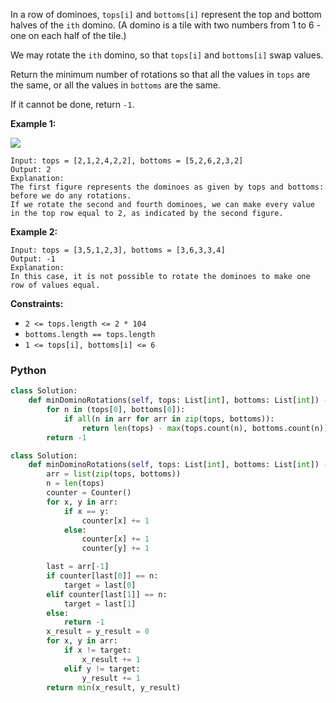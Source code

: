 In a row of dominoes,  `tops[i]`  and  `bottoms[i]`  represent the top and bottom halves of the  `ith`  domino. (A domino is a tile with two numbers from 1 to 6 - one on each half of the tile.)

We may rotate the  `ith`  domino, so that  `tops[i]`  and  `bottoms[i]`  swap values.

Return the minimum number of rotations so that all the values in  `tops`  are the same, or all the values in  `bottoms`  are the same.

If it cannot be done, return  `-1`.

**Example 1:**

![](https://assets.leetcode.com/uploads/2021/05/14/domino.png)
```
Input: tops = [2,1,2,4,2,2], bottoms = [5,2,6,2,3,2]
Output: 2
Explanation: 
The first figure represents the dominoes as given by tops and bottoms: before we do any rotations.
If we rotate the second and fourth dominoes, we can make every value in the top row equal to 2, as indicated by the second figure.
```

**Example 2:**
```
Input: tops = [3,5,1,2,3], bottoms = [3,6,3,3,4]
Output: -1
Explanation: 
In this case, it is not possible to rotate the dominoes to make one row of values equal.
```

**Constraints:**

-   `2 <= tops.length <= 2 * 104`
-   `bottoms.length == tops.length`
-   `1 <= tops[i], bottoms[i] <= 6`


### Python

```python
class Solution:
    def minDominoRotations(self, tops: List[int], bottoms: List[int]) -> int:
        for n in (tops[0], bottoms[0]):
            if all(n in arr for arr in zip(tops, bottoms)):
                return len(tops) - max(tops.count(n), bottoms.count(n))
        return -1
```

```python
class Solution:
    def minDominoRotations(self, tops: List[int], bottoms: List[int]) -> int:
        arr = list(zip(tops, bottoms))
        n = len(tops)
        counter = Counter()
        for x, y in arr:
            if x == y:
                counter[x] += 1
            else:
                counter[x] += 1
                counter[y] += 1

        last = arr[-1]
        if counter[last[0]] == n:
            target = last[0]
        elif counter[last[1]] == n:
            target = last[1]
        else:
            return -1
        x_result = y_result = 0
        for x, y in arr:
            if x != target:
                x_result += 1
            elif y != target:
                y_result += 1
        return min(x_result, y_result)
```
